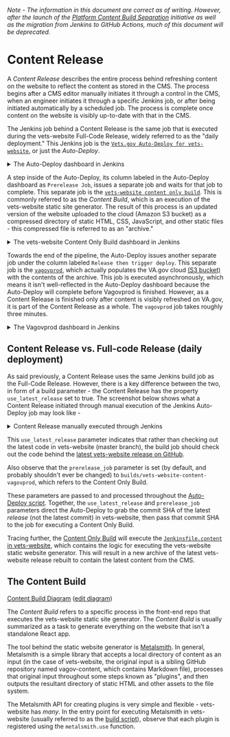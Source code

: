_Note - The information in this document are correct as of writing. However, after the launch of the [Platform Content Build Separation](https://github.com/department-of-veterans-affairs/va.gov-team/pull/10116) initiative as well as the migration from Jenkins to GitHub Actions, much of this document will be deprecated._

# Content Release
A _Content Release_ describes the entire process behind refreshing content on the website to reflect the content as stored in the CMS. The process begins after a CMS editor manually initiates it through a control in the CMS, when an engineer initiates it through a specific Jenkins job, or after being initiated automatically by a scheduled job. The process is complete once content on the website is visibly up-to-date with that in the CMS.

The Jenkins job behind a Content Release is the same job that is executed during the vets-website Full-Code Release, widely referred to as the "daily deployment." This Jenkins job is the [`Vets.gov Auto-Deploy for vets-website`](http://jenkins.vfs.va.gov/job/deploys/job/vets-gov-autodeploy-vets-website/), or just the _Auto-Deploy_.

<details><summary>The Auto-Deploy dashboard in Jenkins</summary>

![Screenshot of the Auto-Deploy dashboard](../images/jenkins-auto-deploy.png)

</details>

A step inside of the Auto-Deploy, its column labeled in the Auto-Deploy dashboard as `Prerelease Job`, issues a separate job and waits for that job to complete. This separate job is the [`vets-website content only build`](http://jenkins.vfs.va.gov/job/builds/job/vets-website-content-vagovprod/). This is commonly referred to as the _Content Build_, which is an execution of the vets-website static site generator. The result of this process is an updated version of the website uploaded to the cloud (Amazon S3 bucket) as a compressed directory of static HTML, CSS, JavaScript, and other static files - this compressed file is referred to as an "archive."

<details><summary>The vets-website Content Only Build dashboard in Jenkins</summary>

This job is executed synchronously during the `Prerelease Job` in the Auto-Deploy.

![Screenshot of the Content Only Build dashboard](../images/jenkins-content-only.png)

</details>

Towards the end of the pipeline, the Auto-Deploy issues another separate job under the column labeled `Release then trigger deploy`. This separate job is the [`vagovprod`](http://jenkins.vfs.va.gov/job/deploys/job/vets-website-vagovprod/), which actually populates the VA.gov cloud [(S3 bucket)](https://prod-va-gov-assets.s3-us-gov-west-1.amazonaws.com/) with the contents of the archive. This job is executed asynchronously, which means it isn't well-reflected in the Auto-Deploy dashboard because the Auto-Deploy will complete before Vagovprod is finished. However, as a Content Release is finished only after content is visibly refreshed on VA.gov, it is part of the Content Release as a whole. The `vagovprod` job takes roughly three minutes.

<details><summary>The Vagovprod dashboard in Jenkins</summary>

This job is executed asynchronously during the `Release then trigger deploy` job in the Auto-Deploy.

![Screenshot of the Content Only Build dashboard](../images/jenkins-vagovprod.png)

</details>

## Content Release vs. Full-code Release (daily deployment)
As said previously, a Content Release uses the same Jenkins build job as the Full-Code Release. However, there is a key difference between the two, in form of a build parameter - the Content Release has the property `use_latest_release` set to true. The screenshot below shows what a Content Release initiated through manual execution of the Jenkins Auto-Deploy job may look like -

<details><summary>Content Release manually executed through Jenkins</summary>

The `use_latest_release` parameter being set to `true` is what defines this Auto-Deploy job as a Content Release.

![Screenshot of the Auto-Deploy job with use_latest_release set to true](../images/jenkins-content-release.png)

</details>

This `use_latest_release` parameter indicates that rather than checking out the latest code in vets-website (master branch), the build job should check out the code behind the [latest vets-website release on GitHub](https://github.com/department-of-veterans-affairs/vets-website/releases).

Also observe that the `prerelease_job` parameter is set (by default, and probably shouldn't ever be changed) to `builds/vets-website-content-vagovprod`, which refers to the Content Only Build.

These parameters are passed to and processed throughout the [Auto-Deploy script](https://github.com/department-of-veterans-affairs/devops/blob/065333be3c199a75710ef4c98e589ef226d48d70/ansible/Jenkinsfiles/deploys/warn-release-deploy#L11). Together, the `use_latest_release` and `prerelease_job` parameters direct the Auto-Deploy to grab the commit SHA of the  latest _release_ (not the latest commit) in vets-website, then pass that commit SHA to the job for executing a Content Only Build.

Tracing further, the [Content Only Build](https://github.com/department-of-veterans-affairs/devops/blob/c46c02e05728902c5a4109671a388d76fb98d2af/ansible/deployment/config/jenkins-vetsgov/seed_job.groovy#L1428) will execute the [`Jenkinsfile.content` in vets-website](https://github.com/department-of-veterans-affairs/vets-website/blob/master/Jenkinsfile.content#L22), which contains the logic for executing the vets-website static website generator. This will result in a new archive of the latest vets-website release rebuilt to contain the latest content from the CMS.

## The Content Build

[Content Build Diagram](https://raw.githubusercontent.com/department-of-veterans-affairs/va.gov-team/master/platform/cms/accelerated_publishing/content-build/content-build.svg) ([edit diagram](https://app.diagrams.net/?src=https://raw.githubusercontent.com/department-of-veterans-affairs/va.gov-team/master/platform/cms/accelerated_publishing/content-build/content-build.svg))

The _Content Build_ refers to a specific process in the front-end repo that executes the vets-website static site generator. The _Content Build_ is usually summarized as a task to generate everything on the website that isn't a standalone React app.

The tool behind the static website generator is [Metalsmith](https://metalsmith.io/). In general, Metalsmith is a simple library that accepts a local directory of content as an input (in the case of vets-website, the original input is a sibling GitHub repository named vagov-content, which contains Markdown file), processes that original input throughout some steps known as "plugins", and then outputs the resultant directory of static HTML and other assets to the file system.

The Metalsmith API for creating plugins is very simple and flexible - vets-website has _many_. In the entry point for executing Metalsmith in vets-website (usually referred to as the [build script](https://github.com/department-of-veterans-affairs/vets-website/blob/de246dc9f70078c08017edec297910fa3b50247c/src/site/stages/build/index.js)), observe that each plugin is registered using the `metalsmith.use` function.
